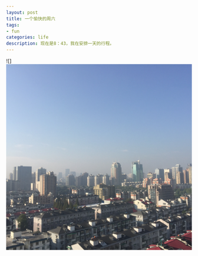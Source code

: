 ```yaml
---
layout: post
title: 一个愉快的周六
tags:
- fun
categories: life
description: 现在是8：43，我在安排一天的行程。
---
```



<!-- more -->
![]<img src="https://raw.githubusercontent.com/Agnee-he/agnee-he.github.com/master/assets/img/11-5.JPG" style="display:block;margin:auto"/>
